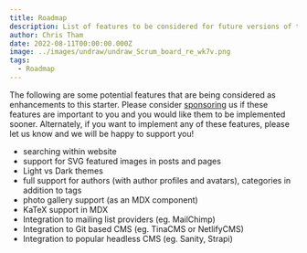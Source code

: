 ```yaml
---
title: Roadmap
description: List of features to be considered for future versions of this starter.
author: Chris Tham
date: 2022-08-11T00:00:00.000Z
image: ../images/undraw/undraw_Scrum_board_re_wk7v.png
tags:
  - Roadmap
---
```


The following are some potential features that are being considered as enhancements to this starter. Please consider [sponsoring](https://github.com/sponsors/hellotham) us if these features are important to you and you would like them to be implemented sooner. Alternately, if you want to implement any of these features, please let us know and we will be happy to support you!

- searching within website
- support for SVG featured images in posts and pages
- Light vs Dark themes
- full support for authors (with author profiles and avatars), categories in addition to tags
- photo gallery support (as an MDX component)
- KaTeX support in MDX
- Integration to mailing list providers (eg. MailChimp)
- Integration to Git based CMS (eg. TinaCMS or NetlifyCMS)
- Integration to popular headless CMS (eg. Sanity, Strapi)
